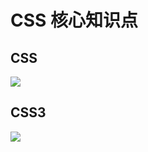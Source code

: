 # CSS 核心知识点

## CSS

![](/assets/images/技术基石/编程语言基础/前端语言核心/CSS/css%20核心知识点.png)

## CSS3

![](/assets/images/技术基石/编程语言基础/前端语言核心/CSS/css3%20核心知识点.png)
